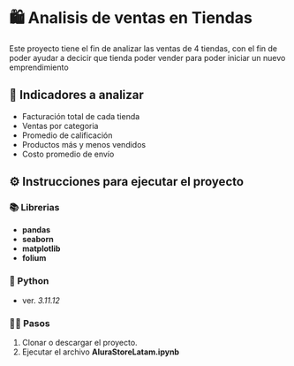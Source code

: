 #  🛍 Analisis de ventas en Tiendas

Este proyecto tiene el fin de analizar las ventas de 4 tiendas, con el fin de poder ayudar a decicir que tienda poder vender para poder iniciar un nuevo emprendimiento

## 📍 Indicadores a analizar
- Facturación total de cada tienda
- Ventas por categoria
- Promedio de calificación 
- Productos más y menos vendidos
- Costo promedio de envío

## ⚙ Instrucciones para ejecutar el proyecto 
### 📚 Librerias
- **pandas**
- **seaborn**
- **matplotlib**
- **folium**
### 🐍 Python
- ver. *3.11.12*
### 👩‍💻 Pasos
1. Clonar o descargar el proyecto.
2. Ejecutar el archivo **AluraStoreLatam.ipynb**

